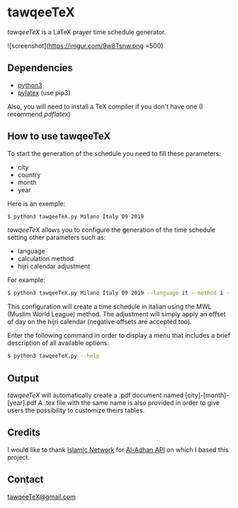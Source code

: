 # tawqeeTeX

_tawqeeTeX_ is a LaTeX prayer time schedule generator.

![screenshot](https://imgur.com/9w8Tsnw.png =500)

## Dependencies
* [python3](https://www.python.org/downloads/)
* [pylatex](https://pypi.org/project/PyLaTeX/) (use pip3)

Also, you will need to install a TeX compiler if you don't have one (I recommend _pdflatex_)

## How to use tawqeeTeX

To start the generation of the schedule you need to fill these parameters:
* city
* country
* month
* year

Here is an exemple:

```bash
$ python3 tawqeeTeX.py Milano Italy 09 2019
```

_tawqeeTeX_ allows you to configure the generation of the time schedule setting other parameters such as:
* language
* calculation method
* hijri calendar adjustment

For example:

```bash
$ python3 tawqeeTeX.py Milano Italy 09 2019 --language it --method 1 --adj 1
```

This configuration will create a time schedule in italian using the MWL (Muslim World League) method. The adjustment
will simply apply an offset of day on the hijri calendar (negative offsets are accepted too).

Enter the following command in order to display a menu that includes a brief description of all available options:

```bash
$ python3 tawqeeTeX.py --help
```

## Output

_tawqeeTeX_ will automatically create a .pdf document named [city]-[month]-[year].pdf
A .tex file with the same name is also provided in order to give users the possibility to customize theirs tables.

## Credits

I would like to thank [Islamic Network](https://github.com/islamic-network) for [Al-Adhan API](https://github.com/islamic-network/api.aladhan.com) on which I based this project.

## Contact

<tawqeeTeX@gmail.com>
